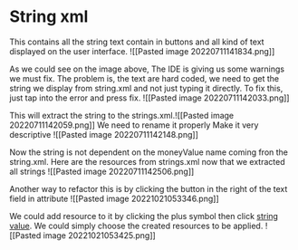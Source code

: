 # String xml
This contains all the string text contain in buttons and all kind of text displayed on the user interface.
![[Pasted image 20220711141834.png]]

As we could see on the image above, The IDE is giving us some warnings we must fix. The problem is, the text are hard coded, we need to get the string we display from string.xml and not just typing it directly. To fix this, just tap into the error and press fix.
![[Pasted image 20220711142033.png]]

This will extract the string to the strings.xml.![[Pasted image 20220711142059.png]]
We need to rename it properly Make it very descriptive
![[Pasted image 20220711142148.png]]

Now the string is not dependent on the moneyValue name coming fron the string.xml. Here are the resources from strings.xml now that we extracted all strings
![[Pasted image 20220711142506.png]]

Another way to refactor this is by clicking the button in the right of the text field in attribute
![[Pasted image 20221021053346.png]]

We could add resource to it by clicking the plus symbol then click <u>string value</u>. We could simply choose the created resources to be applied. 
![[Pasted image 20221021053425.png]]


